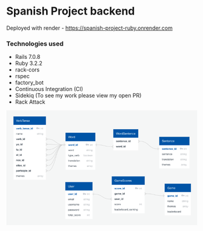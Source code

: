 # Spanish Project backend

Deployed with render - https://spanish-project-ruby.onrender.com

### Technologies used

- Rails 7.0.8
- Ruby 3.2.2
- rack-cors
- rspec
- factory_bot
- Continuous Integration (CI)
- Sidekiq (To see my work please view my open PR)
- Rack Attack

![database-plan](./database.png)

<!-- Things you may want to cover:

- Ruby version
- System dependencies
- Configuration
- Database creation
- Database initialization
- How to run the test suite
- Services (job queues, cache servers, search engines, etc.)
- Deployment instructions -->
